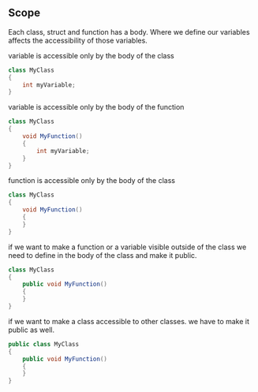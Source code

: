 ## Scope

Each class, struct and function has a body.
Where we define our variables affects the accessibility of those variables.
	
variable is accessible only by the body of the class
	
```csharp
class MyClass 
{
	int myVariable;
}
```

variable is accessible only by the body of the function

```csharp
class MyClass 
{
	void MyFunction() 
	{
		int myVariable;
	}
}
```

function is accessible only by the body of the class

```csharp
class MyClass 
{
	void MyFunction() 
	{
	}
}
```

if we want to make a function or a variable visible outside of the class
we need to define in the body of the class and make it public.

```csharp
class MyClass 
{
	public void MyFunction() 
	{
	}
}
```

if we want to make a class accessible to other classes.
we have to make it public as well.

```csharp
public class MyClass 
{
	public void MyFunction() 
	{
	}
}
```